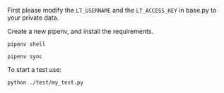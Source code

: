 First please modify the `LT_USERNAME` and the `LT_ACCESS_KEY` in base.py to your private data.

Create a new pipenv, and install the requirements.

    pipenv shell

    pipenv sync

To start a test use: 

    python ./test/my_test.py
